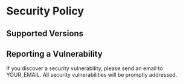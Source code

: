 # Security Policy

## Supported Versions

<!-- Add supported versions here -->

## Reporting a Vulnerability

If you discover a security vulnerability, please send an email to YOUR_EMAIL. All security vulnerabilities will be promptly addressed.
